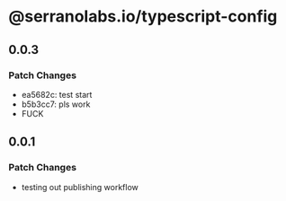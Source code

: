 # @serranolabs.io/typescript-config

## 0.0.3

### Patch Changes

- ea5682c: test start
- b5b3cc7: pls work
- FUCK

## 0.0.1

### Patch Changes

- testing out publishing workflow
